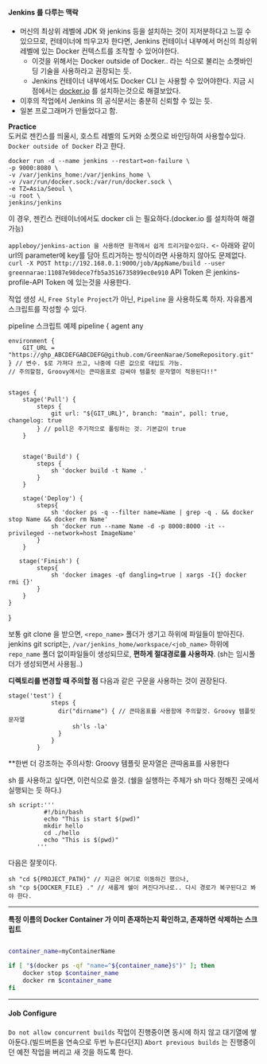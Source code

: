 
#### Jenkins 를 다루는 맥락
  - 머신의 최상위 레벨에 JDK 와 jenkins 등을 설치하는 것이 지저분하다고 느낄 수 있으므로, 컨테이너에 띄우고자 한다면, Jenkins 컨테이너 내부에서 머신의 최상위 레벨에 있는 Docker 컨텍스트를 조작할 수 있어야한다.
    - 이것을 위해서는 Docker outside of Docker.. 라는 식으로 불리는 소켓바인딩 기술을 사용하라고 권장되는 듯.
    - Jenkins 컨테이너 내부에서도 Docker CLI 는 사용할 수 있어야한다. 지금 시점에서는 [docker.io](http://docker.io) 를 설치하는것으로 해결보았다.
  - 이후의 작업에서 Jenkins 의 공식문서는 충분히 신뢰할 수 있는 듯.
  - 일본 프로그래머가 만들었다고 함.  
  
**Practice**  
도커로 젠킨스를 띄울시, 호스트 레벨의 도커와 소켓으로 바인딩하여 사용할수있다. `Docker outside of Docker` 라고 한다.
```
docker run -d --name jenkins --restart=on-failure \
-p 9000:8080 \
-v /var/jenkins_home:/var/jenkins_home \
-v /var/run/docker.sock:/var/run/docker.sock \
-e TZ=Asia/Seoul \
-u root \
jenkins/jenkins
```

이 경우, 젠킨스 컨테이너에서도 docker cli 는 필요하다.(docker.io 를 설치하여 해결가능)

`appleboy/jenkins-action 을 사용하면 원격에서 쉽게 트리거할수있다.` <- 아래와 같이 url의 parameter에 key를 담아 트리거하는 방식이라면 사용하지 않아도 문제없다.
`curl -X POST http://192.168.0.1:9000/job/AppName/build --user greennarae:11087e98dece7fb5a3516735899ec0e910`
API Token 은 jenkins-profile-API Token 에 있는것을 사용한다.

작업 생성 시, `Free Style Project`가 아닌, `Pipeline` 을 사용하도록 하자. 자유롭게 스크립트를 작성할 수 있다.

pipeline 스크립트 예제
pipeline {
	agent any
	
	environment {
		GIT_URL = "https://ghp_ABCDEFGABCDEFG@github.com/GreenNarae/SomeRepository.git"
	} // 변수. $로 가져다 쓰고, 나중에 다른 값으로 대입도 가능.
	// 주의할점, Groovy에서는 큰따옴표로 감싸야 템플릿 문자열이 적용된다!!"


	stages {
		stage('Pull') {
			steps {
				git url: "${GIT_URL}", branch: "main", poll: true, changelog: true
			} // poll은 주기적으로 폴링하는 것. 기본값이 true
		}
		
		
		stage('Build') {
			steps {
				sh 'docker build -t Name .'
			}
		}
		
		stage('Deploy') {
			steps{
				sh 'docker ps -q --filter name=Name | grep -q . && docker stop Name && docker rm Name'
				sh 'docker run --name Name -d -p 8000:8000 -it --privileged --network=host ImageName'
			}
		}

	   stage('Finish') {
			steps{
				sh 'docker images -qf dangling=true | xargs -I{} docker rmi {}'
			}
		}
	}
}

보통 git clone 을 받으면, `<repo_name>` 폴더가 생기고 하위에 파일들이 받아진다.
jenkins git script는, `/var/jenkins_home/workspace/<job_name>` 하위에 `repo_name` 폴더 없이파일들이 생성되므로, **편하게 절대경로를 사용하자**. (sh는 임시폴더가 생성되면서 사용됨..)

**디렉토리를 변경할 때 주의할 점**
다음과 같은 구문을 사용하는 것이 권장된다.
```
stage('test') {
            steps {
              dir("dirname") { // 큰따옴표를 사용함에 주의할것. Groovy 템플릿문자열
                  sh'ls -la'
              }
            }
        }
```
**한번 더 강조하는 주의사항: Groovy 템플릿 문자열은 큰따옴표를 사용한다


sh 를 사용하고 싶다면, 이런식으로 쓸것. (쉘을 실행하는 주체가 sh 마다 정해진 곳에서 실행되는 듯 하다.)
```
sh script:'''
          #!/bin/bash
          echo "This is start $(pwd)"
          mkdir hello
          cd ./hello
          echo "This is $(pwd)"
        '''
```

다음은 잘못이다.
```
sh "cd ${PROJECT_PATH}" // 지금은 여기로 이동하긴 했으나,
sh "cp ${DOCKER_FILE} ." // 새롭게 쉘이 켜진다거나로.. 다시 경로가 복구된다고 봐야 한다.
```


---  

**특정 이름의 Docker Container 가 이미 존재하는지 확인하고, 존재하면 삭제하는 스크립트**
```bash

container_name=myContainerName

if [ "$(docker ps -qf "name=^${container_name}$")" ]; then 
	docker stop $container_name 
	docker rm $container_name
fi
```


---

#### Job Configure

`Do not allow concurrent builds`
작업이 진행중이면 동시에 하지 않고 대기열에 쌓아둔다.(빌드버튼을 연속으로 두번 누른다던지) `Abort previous builds` 는 진행중이던 예전 작업을 버리고 새 것을 하도록 한다.

